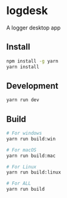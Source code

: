 # logdesk

A logger desktop app

## Install

```bash
npm install -g yarn
yarn install
```

## Development

```bash
yarn run dev
```

## Build

```bash
# For windows
yarn run build:win

# For macOS
yarn run build:mac

# For Linux
yarn run build:linux

# For ALL
yarn run build
```
